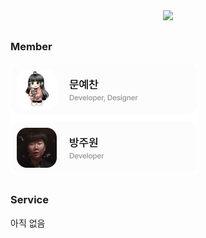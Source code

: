 <div align="center">
  <img src="https://avatars.githubusercontent.com/u/140397519" width="256" />
</div>

## 

<div>
  <h3>Member</h3>
  <img src="https://github.com/The-Toast/.github/blob/main/profile/member.png" width="300"/>
</div>

##

<div>
  <h3>Service</h3>
  아직 없음
</div>
